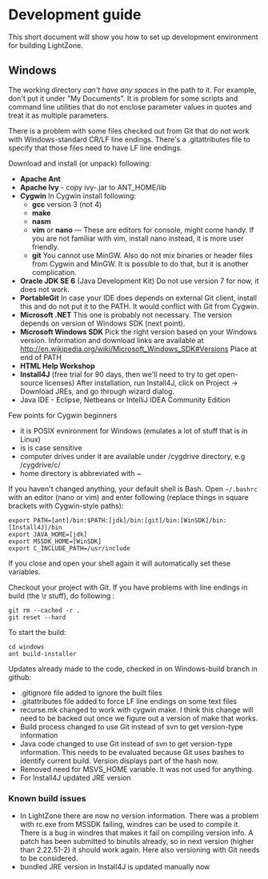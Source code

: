 # Development guide

This short document will show you how to set up development environment for building LightZone.

## Windows
The working directory _can't have any spaces_ in the path to it. For example, don't put it under "My Documents". It is
problem for some scripts and command line utilities that do not enclose parameter values in quotes and treat it as
multiple parameters.

There is a problem with some files checked out from Git that do not work with Windows-standard CR/LF line endings.
There's a .gitattributes file to specify that those files need to have LF line endings.

Download and install (or unpack) following:
-   __Apache Ant__
-   __Apache Ivy__ - copy ivy-<version>.jar to ANT_HOME/lib
-   __Cygwin__
    In Cygwin install following:
    -    __gcc__ version 3 (not 4)
    -    __make__
    -    __nasm__
    -    __vim__ or __nano__ — These are editors for console, might come handy. If you are not familiar with vim, install
         nano instead, it is more user friendly.
    -    __git__
    You cannot use MinGW. Also do not mix binaries or header files from Cygwin and MinGW. It is possible to do that,
    but it is another complication.
-   __Oracle JDK SE 6__ (Java Development Kit)
    Do not use version 7 for now, it does not work.
-   __PortableGit__
    In case your IDE does depends on external Git client, install this and do not put it to the PATH. It would conflict
    with Git from Cygwin.
-   __Microsoft .NET__
    This one is probably not necessary. The version depends on version of Windows SDK (next point).
-   __Microsoft Windows SDK__
    Pick the right version based on your Windows version. Information and download links are available at
    http://en.wikipedia.org/wiki/Microsoft_Windows_SDK#Versions
    Place at end of PATH
-   __HTML Help Workshop__
-   __Install4J__ (free trial for 90 days, then we'll need to try to get open-source licenses)
    After installation, run Install4J, click on Project -> Download JREs, and go through wizard dialog.
-   Java IDE - Eclipse, Netbeans or IntelliJ IDEA Community Edition

Few points for Cygwin beginners
- it is POSIX evnironment for Windows (emulates a lot of stuff that is in Linux)
- is is case sensitive
- computer drives under it are available under /cygdrive directory, e.g /cygdrive/c/
- home directory is abbreviated with ~


If you haven't changed anything, your default shell is Bash. Open `~/.bashrc` with an editor (nano or vim) and enter
following (replace things in square brackets with Cygwin-style paths):

    export PATH=[ant]/bin:$PATH:[jdk]/bin:[git]/bin:[WinSDK]/bin:[Install4J]/bin
    export JAVA_HOME=[jdk]
    export MSSDK_HOME=[WinSDK]
    export C_INCLUDE_PATH=/usr/include

If you close and open your shell again it will automatically set these variables.

Checkout your project with Git. If you have problems with line endings in build (the \r stuff), do following :

    git rm --cached -r .
    git reset --hard

To start the build:

    cd windows
    ant build-installer

Updates already made to the code, checked in on Windows-build branch in github:
-   .gitignore file added to ignore the built files
-   .gitattributes file added to force LF line endings on some text files
-   recurse.mk changed to work with cygwin make. I think this change will need to be backed out once we figure out a
    version of make that works.
-   Build process changed to use Git instead of svn to get version-type information
-   Java code changed to use Git instead of svn to get version-type information. This needs to be evaluated because Git
    uses bashes to identify current build. Version displays part of the hash now.
-   Removed need for MSVS_HOME variable. It was not used for anything.
-   For Install4J updated JRE version

### Known build issues
-   In LightZone there are now no version information. There was a problem with rc.exe from MSSDK failing, windres can
    be used to compile it. There is a bug in windres that makes it fail on compiling version info. A patch has been
    submitted to binutils already, so in next version (higher than 2.22.51-2) it should work again. Here also versioning
    with Git needs to be considered.
-   bundled JRE version in Install4J is updated manually now
